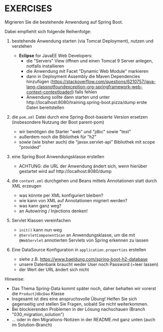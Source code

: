 # EXERCISES

Migrieren Sie die bestehende Anwendung auf Spring Boot.

Dabei empfiehlt sich folgende Reihenfolge:

1. bestehende Anwendung starten (via Tomcat Deployment), nutzen und verstehen
    - **Eclipse** for JavaEE Web Developers:
        - die "Servers" View öffnen und einen Tomcat 9 Server anlegen, notfalls installieren
        - die Anwendung mit Facet "Dynamic Web Module" markieren
        - dann in Deployment Assembly die Maven Dependencies
          hinzufügen (https://stackoverflow.com/questions/6210757/java-lang-classnotfoundexception-org-springframework-web-context-contextloaderl)
          falls fehlen
        - Anwendung sollte dann starten und unter http://localhost:8080/training.spring-boot.pizza/dump erste Daten
          bereitstellen

2. die `pom.xml` Datei durch eine Spring-Boot-basierte Version ersetzen (insbesondere Nutzung der Boot parent-pom)
    - wir benötigen die Starter "web" und "jdbc" sowie "test"
    - außerdem noch die Bibliothek für "h2"
    - sowie (wie bisher auch) die "javax.servlet-api" Bibliothek mit scope "provided"
3. eine Spring Boot Anwendungsklasse erstellen
   - ACHTUNG: die URL der Anwendung ändert sich, wenn hierüber gestartet wird auf http://localhost:8080/dump
4. die `context.xml` durchgehen und Beans mittels Annotationen statt durch XML erzeugen
    - was könnte per XML konfiguriert bleiben?
    - wie kann von XML auf Annotationen migriert werden?
    - was kann ganz weg?
    - an Autowiring / Injections denken!
4. Servlet Klassen vereinfachen
    - `init()` kann nun weg
    - `@ServletComponentScan` an Anwendungsklasse, um die mit `@WebServlet` annotierten Servlets von Spring erkennen zu
      lassen
5. Eine DataSource Konfiguration in `application.properties` erstellen
    - siehe z.B. https://www.baeldung.com/spring-boot-h2-database
    - unsere Datenbank braucht weder User noch Password (=leer lassen)
    - der Wert der URL ändert sich nicht

Hinweise:

- Das Thema Spring-Data kommt später noch, daher behalten wir vorerst die `ProductJdbcDao` Klasse
- Insgesamt ist dies eine anspruchsvolle Übung! Helfen Sie sich gegenseitig und stellen Sie
  Fragen, sobald Sie nicht weiterkommen.
- Bei blockierenden Problemen in der Lösung nachschauen (Branch "030_migration_solution")
- ... oder in den Migrations-Notizen in der README.md ganz unten (auch im Solution-Branch) 